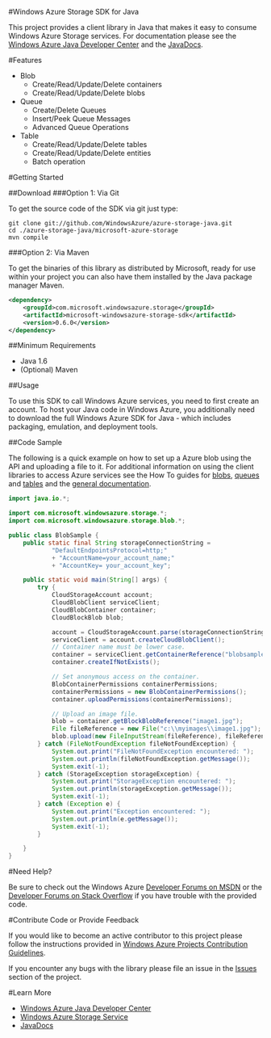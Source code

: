 #Windows Azure Storage SDK for Java

This project provides a client library in Java that makes it easy to consume Windows Azure Storage services. For documentation please see the [Windows Azure Java Developer Center](http://www.windowsazure.com/en-us/develop/java/) and the [JavaDocs](http://dl.windowsazure.com/storage/javadoc).

#Features
  * Blob
      * Create/Read/Update/Delete containers
      * Create/Read/Update/Delete blobs
  * Queue
      * Create/Delete Queues
      * Insert/Peek Queue Messages
      * Advanced Queue Operations
  * Table
      * Create/Read/Update/Delete tables
      * Create/Read/Update/Delete entities
      * Batch operation 

#Getting Started

##Download
###Option 1: Via Git

To get the source code of the SDK via git just type:

    git clone git://github.com/WindowsAzure/azure-storage-java.git
    cd ./azure-storage-java/microsoft-azure-storage
    mvn compile

###Option 2: Via Maven

To get the binaries of this library as distributed by Microsoft, ready for use
within your project you can also have them installed by the Java package manager Maven.

```xml
<dependency>
	<groupId>com.microsoft.windowsazure.storage</groupId>
	<artifactId>microsoft-windowsazure-storage-sdk</artifactId>
	<version>0.6.0</version>
</dependency>
```

##Minimum Requirements

* Java 1.6
* (Optional) Maven
 

##Usage

To use this SDK to call Windows Azure services, you need to first create an
account.  To host your Java code in Windows Azure, you additionally need to download
the full Windows Azure SDK for Java - which includes packaging, emulation, and
deployment tools.

##Code Sample

The following is a quick example on how to set up a Azure blob using the API and uploading a file to it.  For additional information on using the client libraries to access Azure services see the How To guides for [blobs](http://www.windowsazure.com/en-us/develop/java/how-to-guides/blob-storage/), [queues](http://www.windowsazure.com/en-us/develop/java/how-to-guides/queue-service/) and [tables](http://www.windowsazure.com/en-us/develop/java/how-to-guides/table-service/) and the [general documentation](http://www.windowsazure.com/en-us/develop/java/).

```java
import java.io.*;

import com.microsoft.windowsazure.storage.*;
import com.microsoft.windowsazure.storage.blob.*;

public class BlobSample {
	public static final String storageConnectionString =
			"DefaultEndpointsProtocol=http;"
			+ "AccountName=your_account_name;"
			+ "AccountKey= your_account_key";

	public static void main(String[] args) {
		try {
			CloudStorageAccount account;
			CloudBlobClient serviceClient;
			CloudBlobContainer container;
			CloudBlockBlob blob;

			account = CloudStorageAccount.parse(storageConnectionString);
			serviceClient = account.createCloudBlobClient();
			// Container name must be lower case.
			container = serviceClient.getContainerReference("blobsample");
			container.createIfNotExists();

			// Set anonymous access on the container.
			BlobContainerPermissions containerPermissions;
			containerPermissions = new BlobContainerPermissions();
			container.uploadPermissions(containerPermissions);

			// Upload an image file.
			blob = container.getBlockBlobReference("image1.jpg");
			File fileReference = new File("c:\\myimages\\image1.jpg");
			blob.upload(new FileInputStream(fileReference), fileReference.length());
		} catch (FileNotFoundException fileNotFoundException) {
			System.out.print("FileNotFoundException encountered: ");
			System.out.println(fileNotFoundException.getMessage());
			System.exit(-1);
		} catch (StorageException storageException) {
			System.out.print("StorageException encountered: ");
			System.out.println(storageException.getMessage());
			System.exit(-1);
		} catch (Exception e) {
			System.out.print("Exception encountered: ");
			System.out.println(e.getMessage());
			System.exit(-1);
		}

	}
}
```

#Need Help?

Be sure to check out the Windows Azure [Developer Forums on MSDN](http://social.msdn.microsoft.com/Forums/windowsazure/en-US/home?forum=windowsazuredata) or the [Developer Forums on Stack Overflow](http://stackoverflow.com/questions/tagged/azure+windows-azure-storage) if you have trouble with the provided code.

#Contribute Code or Provide Feedback

If you would like to become an active contributor to this project please follow the instructions provided in [Windows Azure Projects Contribution Guidelines](http://windowsazure.github.com/guidelines.html).

If you encounter any bugs with the library please file an issue in the [Issues](https://github.com/WindowsAzure/azure-storage-java/issues) section of the project.

#Learn More

* [Windows Azure Java Developer Center](http://www.windowsazure.com/en-us/develop/java/)
* [Windows Azure Storage Service](http://www.windowsazure.com/en-us/documentation/services/storage/)
* [JavaDocs](http://dl.windowsazure.com/storage/javadoc)
